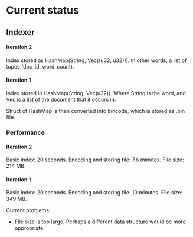 # Current status

## Indexer

#### Iteration 2

Index stored as HashMap(String, Vec((u32, u32))). In other words, a list of tupes (doc_id, word_count).

#### Iteration 1

Index stored in HashMap(String, Vec(u32)). Where String is the word, and Vec is a list of the document that it occurs in.

Struct of HashMap is then converted into bincode, which is stored as .bin file.

### Performance

#### Iteration 2

Basic index: 20 seconds.
Encoding and storing file: 7.6 minutes.
File size: 214 MB.

#### Iteration 1

Basic index: 20 seconds.
Encoding and storing file: 10 minutes.
File size: 349 MB.

Current problems:

- File size is too large. Perhaps a different data structure would be more appropriate.
